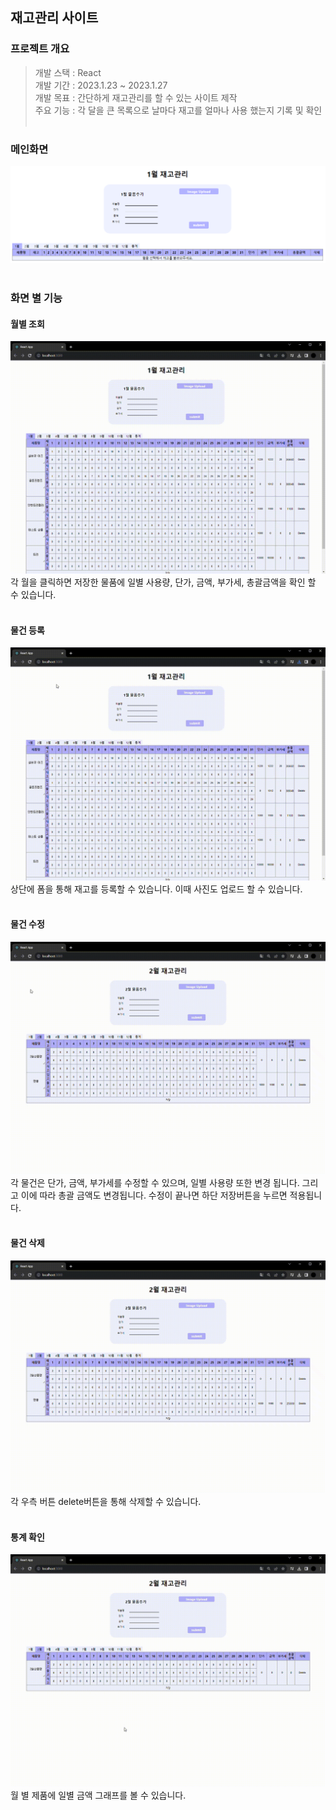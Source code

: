 ## 재고관리 사이트
### 프로젝트 개요
> 개발 스택 : React <br/>
> 개발 기간 : 2023.1.23 ~ 2023.1.27 <br/>
> 개발 목표 : 간단하게 재고관리를 할 수 있는 사이트 제작 <br/>
> 주요 기능 : 각 달을 큰 목록으로 날마다 재고를 얼마나 사용 했는지 기록 및 확인 <br/><br/>

### 메인화면
![메인화면](src/introduce/home.PNG)<br/><br/>

### 화면 별 기능
#### 월별 조회
![월별조회](src/introduce/showMonth.gif)<br/>
각 월을 클릭하면 저장한 물품에 일별 사용량, 단가, 금액, 부가세, 총괄금액을 확인 할 수 있습니다. <br/><br/>

#### 물건 등록
![물건등록](src/introduce/addMerchandise.gif)<br/>
상단에 폼을 통해 재고를 등록할 수 있습니다. 이때 사진도 업로드 할 수 있습니다. <br/><br/>

#### 물건 수정
![물건수정](src/introduce/updateMerchandise.gif)<br/>
각 물건은 단가, 금액, 부가세를 수정할 수 있으며, 일별 사용량 또한 변경 됩니다. 그리고 이에 따라 총괄 금액도 변경됩니다. 수정이 끝나면 하단 저장버튼을 누르면 적용됩니다. <br/><br/>

#### 물건 삭제
![물건삭제](src/introduce/deleteMerchandise.gif)<br/>
각 우측 버튼 delete버튼을 통해 삭제할 수 있습니다. <br/><br/>

#### 통계 확인
![통계확인](src/introduce/statistics.gif)<br/>
월 별 제품에 일별 금액 그래프를 볼 수 있습니다. <br/><br/>
